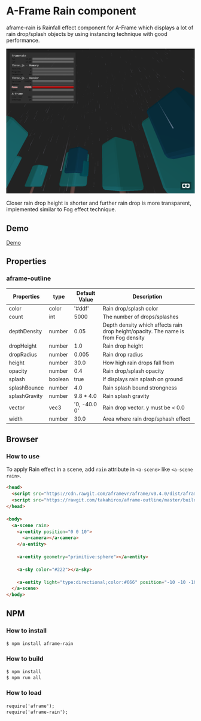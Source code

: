 # A-Frame Rain component

aframe-rain is Rainfall effect component for A-Frame which displays a lot of
rain drop/splash objects by using instancing technique with good performance.

![screenshot](./screenshot.png "screenshot")

Closer rain drop height is shorter and further rain drop is more transparent,
implemented similar to Fog effect technique.

## Demo

[Demo](https://cdn.rawgit.com/takahirox/aframe-rain/v1.0.1/index.html)

## Properties

### aframe-outline

| Properties    | type    | Default Value | Description |
| ------------- | ------- | ------------- | ----------- |
| color         | color   | '#ddf'        | Rain drop/splash color |
| count         | int     | 5000          | The number of drops/splashes |
| depthDensity  | number  | 0.05          | Depth density which affects rain drop height/opacity. The name is from Fog density |
| dropHeight    | number  | 1.0           | Rain drop height |
| dropRadius    | number  | 0.005         | Rain drop radius |
| height        | number  | 30.0          | How high rain drops fall from |
| opacity       | number  | 0.4           | Rain drop/splash opacity |
| splash        | boolean | true          | If displays rain splash on ground |
| splashBounce  | number  | 4.0           | Rain splash bound strongness |
| splashGravity | number  | 9.8 * 4.0     | Rain splash gravity |
| vector        | vec3    | '0, -40.0 0'  | Rain drop vector. y must be < 0.0 |
| width         | number  | 30.0          | Area where rain drop/sphash effect |

## Browser

### How to use

To apply Rain effect in a scene, add `rain` attribute in `<a-scene>` like `<a-scene rain>`.

```html
<head>
  <script src="https://cdn.rawgit.com/aframevr/aframe/v0.4.0/dist/aframe-master.min.js"></script>
  <script src="https://rawgit.com/takahirox/aframe-outline/master/build/aframe-rain.min.js"></script>
</head>

<body>
  <a-scene rain>
    <a-entity position="0 0 10">
      <a-camera></a-camera>
    </a-entity>

    <a-entity geometry="primitive:sphere"></a-entity>

    <a-sky color="#222"></a-sky>

    <a-entity light="type:directional;color:#666" position="-10 -10 -10"></a-entity>
  </a-scene>
</body>
```

## NPM

### How to install

```
$ npm install aframe-rain
```

### How to build

```
$ npm install
$ npm run all
```

### How to load

```
require('aframe');
require('aframe-rain');
```